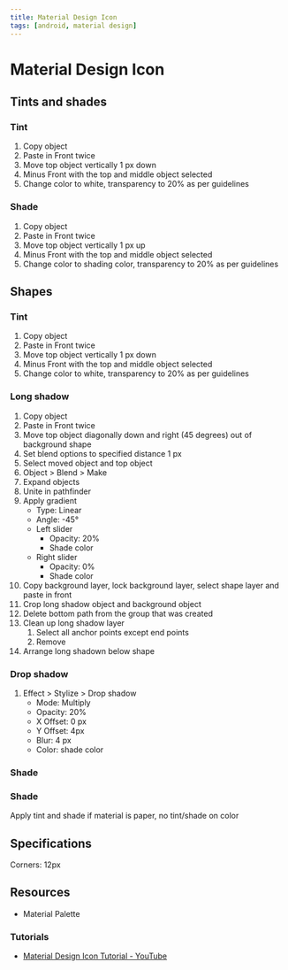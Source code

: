 ```yaml
---
title: Material Design Icon
tags: [android, material design]
---
```


# Material Design Icon

## Tints and shades

### Tint 
1. Copy object
2. Paste in Front twice
3. Move top object vertically 1 px down
4. Minus Front with the top and middle object selected
5. Change color to white, transparency to 20% as per guidelines

### Shade
1. Copy object
2. Paste in Front twice
3. Move top object vertically 1 px up
4. Minus Front with the top and middle object selected
5. Change color to shading color, transparency to 20% as per guidelines



## Shapes

### Tint
1. Copy object
2. Paste in Front twice
3. Move top object vertically 1 px down
4. Minus Front with the top and middle object selected
5. Change color to white, transparency to 20% as per guidelines

### Long shadow
1. Copy object
2. Paste in Front twice
3. Move top object diagonally down and right (45 degrees) out of background shape
4. Set blend options to specified distance 1 px
5. Select moved object and top object
6. Object > Blend > Make
7. Expand objects
8. Unite in pathfinder
9. Apply gradient
	* Type: Linear 
    * Angle: -45°
    * Left slider
    	* Opacity: 20%
        * Shade color
    * Right slider
    	* Opacity: 0%
        * Shade color
10. Copy background layer, lock background layer, select shape layer and paste in front
11. Crop long shadow object and background object
12. Delete bottom path from the group that was created
13. Clean up long shadow layer
	1. Select all anchor points except end points
    2. Remove
14. Arrange long shadown below shape

### Drop shadow

1. Effect > Stylize > Drop shadow
	* Mode: Multiply
    * Opacity: 20%
    * X Offset: 0 px
    * Y Offset: 4px
    * Blur: 4 px
    * Color: shade color
   
### Shade

    
    

        


### Shade
Apply tint and shade if material is paper, no tint/shade on color



## Specifications

Corners: 12px

## Resources

* Material Palette

### Tutorials

* [Material Design Icon Tutorial - YouTube](https://www.youtube.com/watch?v=ZoRE9bv1mcc)


